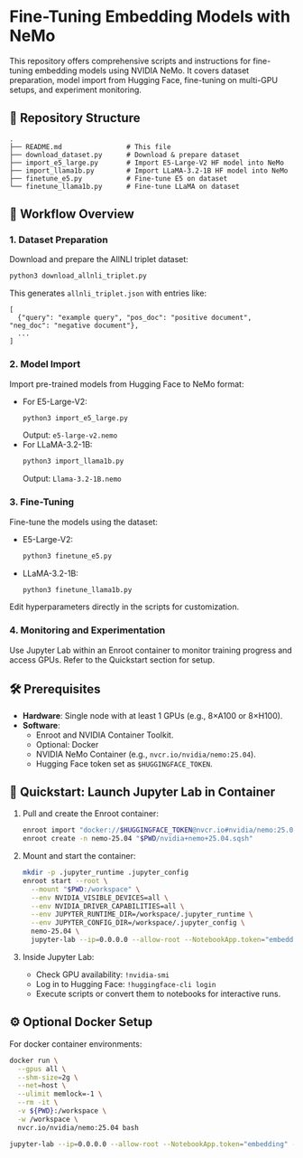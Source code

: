 # Fine-Tuning Embedding Models with NeMo

This repository offers comprehensive scripts and instructions for fine-tuning embedding models using NVIDIA NeMo. It covers dataset preparation, model import from Hugging Face, fine-tuning on multi-GPU setups, and experiment monitoring.

## 📂 Repository Structure

```
.
├── README.md                # This file
├── download_dataset.py      # Download & prepare dataset
├── import_e5_large.py       # Import E5-Large-V2 HF model into NeMo
├── import_llama1b.py        # Import LLaMA-3.2-1B HF model into NeMo
├── finetune_e5.py           # Fine-tune E5 on dataset
└── finetune_llama1b.py      # Fine-tune LLaMA on dataset
```

## 🎯 Workflow Overview

### 1. Dataset Preparation
Download and prepare the AllNLI triplet dataset:
```bash
python3 download_allnli_triplet.py
```
This generates `allnli_triplet.json` with entries like:
```
[
  {"query": "example query", "pos_doc": "positive document", "neg_doc": "negative document"},
  ...
]
```

### 2. Model Import
Import pre-trained models from Hugging Face to NeMo format:
- For E5-Large-V2:
  ```bash
  python3 import_e5_large.py
  ```
  Output: `e5-large-v2.nemo`
- For LLaMA-3.2-1B:
  ```bash
  python3 import_llama1b.py
  ```
  Output: `Llama-3.2-1B.nemo`

### 3. Fine-Tuning
Fine-tune the models using the dataset:
- E5-Large-V2:
  ```bash
  python3 finetune_e5.py 
  ```
- LLaMA-3.2-1B:
  ```bash
  python3 finetune_llama1b.py
  ```
Edit hyperparameters directly in the scripts for customization.

### 4. Monitoring and Experimentation
Use Jupyter Lab within an Enroot container to monitor training progress and access GPUs. Refer to the Quickstart section for setup.

## 🛠️ Prerequisites

- **Hardware**: Single node with at least 1 GPUs (e.g., 8×A100 or 8×H100).
- **Software**:
  - Enroot and NVIDIA Container Toolkit.
  - Optional: Docker
  - NVIDIA NeMo Container (e.g., `nvcr.io/nvidia/nemo:25.04`).
  - Hugging Face token set as `$HUGGINGFACE_TOKEN`.

## 🚀 Quickstart: Launch Jupyter Lab in Container

1. Pull and create the Enroot container:
   ```bash
   enroot import "docker://$HUGGINGFACE_TOKEN@nvcr.io#nvidia/nemo:25.04"
   enroot create -n nemo-25.04 "$PWD/nvidia+nemo+25.04.sqsh"
   ```

2. Mount and start the container:
   ```bash
   mkdir -p .jupyter_runtime .jupyter_config
   enroot start --root \
     --mount "$PWD:/workspace" \
     --env NVIDIA_VISIBLE_DEVICES=all \
     --env NVIDIA_DRIVER_CAPABILITIES=all \
     --env JUPYTER_RUNTIME_DIR=/workspace/.jupyter_runtime \
     --env JUPYTER_CONFIG_DIR=/workspace/.jupyter_config \
     nemo-25.04 \
     jupyter-lab --ip=0.0.0.0 --allow-root --NotebookApp.token="embedding" --port=1234 --notebook-dir=/workspace
   ```

3. Inside Jupyter Lab:
   - Check GPU availability: `!nvidia-smi`
   - Log in to Hugging Face: `!huggingface-cli login`
   - Execute scripts or convert them to notebooks for interactive runs.

## ⚙️ Optional Docker Setup
For docker container environments:
```bash
docker run \
  --gpus all \
  --shm-size=2g \
  --net=host \
  --ulimit memlock=-1 \
  --rm -it \
  -v ${PWD}:/workspace \
  -w /workspace \
  nvcr.io/nvidia/nemo:25.04 bash

jupyter-lab --ip=0.0.0.0 --allow-root --NotebookApp.token="embedding" --port=1234 --notebook-dir=/workspace

```

